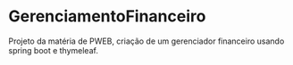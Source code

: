 # GerenciamentoFinanceiro
Projeto da matéria de PWEB, criação de um gerenciador financeiro usando spring boot e thymeleaf.
